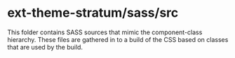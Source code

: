 # ext-theme-stratum/sass/src

This folder contains SASS sources that mimic the component-class hierarchy. These files
are gathered in to a build of the CSS based on classes that are used by the build.
